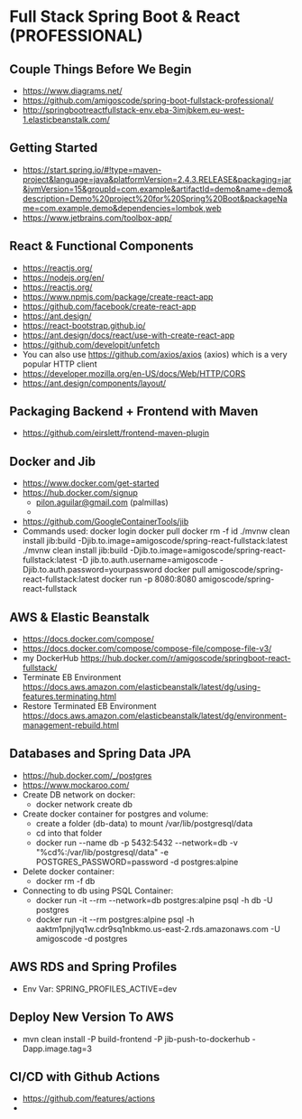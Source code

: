 # Full Stack Spring Boot & React (PROFESSIONAL)

## Couple Things Before We Begin

- https://www.diagrams.net/
- https://github.com/amigoscode/spring-boot-fullstack-professional/
- http://springbootreactfullstack-env.eba-3imjbkem.eu-west-1.elasticbeanstalk.com/

## Getting Started

- https://start.spring.io/#!type=maven-project&language=java&platformVersion=2.4.3.RELEASE&packaging=jar&jvmVersion=15&groupId=com.example&artifactId=demo&name=demo&description=Demo%20project%20for%20Spring%20Boot&packageName=com.example.demo&dependencies=lombok,web
- https://www.jetbrains.com/toolbox-app/

## React & Functional Components

- https://reactjs.org/
- https://nodejs.org/en/
- https://reactjs.org/
- https://www.npmjs.com/package/create-react-app
- https://github.com/facebook/create-react-app
- https://ant.design/
- https://react-bootstrap.github.io/
- https://ant.design/docs/react/use-with-create-react-app
- https://github.com/developit/unfetch
- You can also use https://github.com/axios/axios (axios) which is a very popular HTTP client
- https://developer.mozilla.org/en-US/docs/Web/HTTP/CORS
- https://ant.design/components/layout/

## Packaging Backend + Frontend with Maven

- https://github.com/eirslett/frontend-maven-plugin

## Docker and Jib

- https://www.docker.com/get-started
- https://hub.docker.com/signup
  - pilon.aguilar@gmail.com (palmillas)
  - 
- https://github.com/GoogleContainerTools/jib
- Commands used: docker login docker pull docker rm -f id ./mvnw clean install jib:build -Djib.to.image=amigoscode/spring-react-fullstack:latest ./mvnw clean install jib:build -Djib.to.image=amigoscode/spring-react-fullstack:latest -D jib.to.auth.username=amigoscode -Djib.to.auth.password=yourpassword docker pull amigoscode/spring-react-fullstack:latest docker run -p 8080:8080 amigoscode/spring-react-fullstack

## AWS & Elastic Beanstalk

- https://docs.docker.com/compose/
- https://docs.docker.com/compose/compose-file/compose-file-v3/
- my DockerHub https://hub.docker.com/r/amigoscode/springboot-react-fullstack/
- Terminate EB Environment https://docs.aws.amazon.com/elasticbeanstalk/latest/dg/using-features.terminating.html
- Restore Terminated EB Environment https://docs.aws.amazon.com/elasticbeanstalk/latest/dg/environment-management-rebuild.html

## Databases and Spring Data JPA

- https://hub.docker.com/_/postgres
- https://www.mockaroo.com/
- Create DB network on docker:
  - docker network create db
- Create docker container for postgres and volume:
  - create a folder (db-data) to mount /var/lib/postgresql/data
  - cd into that folder
  - docker run --name db -p 5432:5432 --network=db -v "%cd%:/var/lib/postgresql/data" -e POSTGRES_PASSWORD=password -d postgres:alpine
- Delete docker container:
  - docker rm -f db
- Connecting to db using PSQL Container:
  - docker run -it --rm --network=db postgres:alpine psql -h db -U postgres
  - docker run -it --rm postgres:alpine psql -h aaktm1pnjlyq1w.cdr9sq1nbkmo.us-east-2.rds.amazonaws.com -U amigoscode -d postgres

## AWS RDS and Spring Profiles
- Env Var: SPRING_PROFILES_ACTIVE=dev

## Deploy New Version To AWS
- mvn clean install -P build-frontend -P jib-push-to-dockerhub -Dapp.image.tag=3

## CI/CD with Github Actions
- https://github.com/features/actions
- 